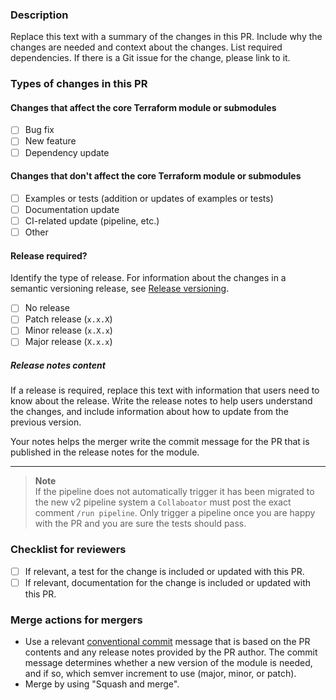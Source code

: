 ### Description

Replace this text with a summary of the changes in this PR. Include why the changes are needed and context about the changes. List required dependencies. If there is a Git issue for the change, please link to it.

### Types of changes in this PR

#### Changes that affect the core Terraform module or submodules
- [ ] Bug fix
- [ ] New feature
- [ ] Dependency update

#### Changes that don't affect the core Terraform module or submodules
- [ ] Examples or tests (addition or updates of examples or tests)
- [ ] Documentation update
- [ ] CI-related update (pipeline, etc.)
- [ ] Other

#### Release required?
Identify the type of release. For information about the changes in a semantic versioning release, see [Release versioning](https://terraform-ibm-modules.github.io/documentation/#/versioning).

- [ ] No release
- [ ] Patch release (`x.x.X`)
- [ ] Minor release (`x.X.x`)
- [ ] Major release (`X.x.x`)

##### Release notes content

If a release is required, replace this text with information that users need to know about the release. Write the release notes to help users understand the changes, and include information about how to update from the previous version. 

Your notes helps the merger write the commit message for the PR that is published in the release notes for the module.

---

> **Note**  
If the pipeline does not automatically trigger it has been migrated to the new v2 pipeline system a `Collaboator` must post the exact comment `/run pipeline`. Only trigger a pipeline once you are happy with the PR and you are sure the tests should pass.

### Checklist for reviewers

- [ ] If relevant, a test for the change is included or updated with this PR.
- [ ] If relevant, documentation for the change is included or updated with this PR.

### Merge actions for mergers

- Use a relevant [conventional commit](https://www.conventionalcommits.org/) message that is based on the PR contents and any release notes provided by the PR author. The commit message determines whether a new version of the module is needed, and if so, which semver increment to use (major, minor, or patch).
- Merge by using "Squash and merge".
